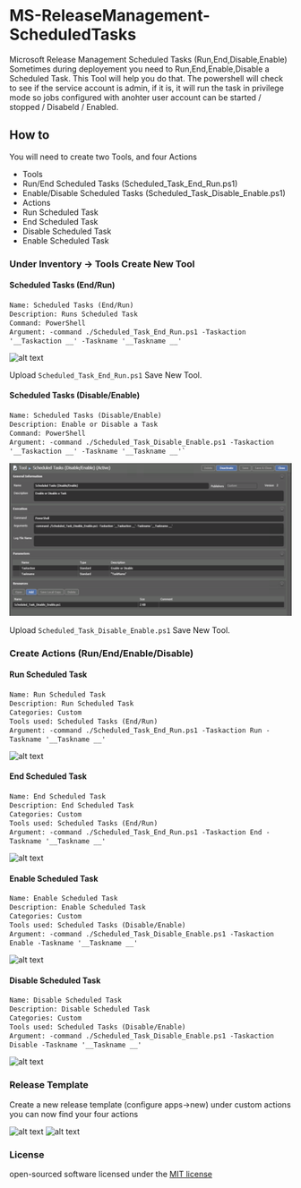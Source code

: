 
# MS-ReleaseManagement-ScheduledTasks
Microsoft Release Management Scheduled Tasks (Run,End,Disable,Enable)
Sometimes during deployement you need to Run,End,Enable,Disable a Scheduled Task. This Tool will help you do that. 
The powershell will check to see if the service account is admin, if it is, it will run the task in privilege mode so jobs configured with anohter user account can be started / stopped / Disabeld / Enabled. 


## How to
You will need to create two Tools, and four Actions
* Tools
 * Run/End Scheduled Tasks  (Scheduled_Task_End_Run.ps1)
 * Enable/Disable Scheduled Tasks (Scheduled_Task_Disable_Enable.ps1)
* Actions
 * Run Scheduled Task
 * End Scheduled Task
 * Disable Scheduled Task
 * Enable Scheduled Task

### Under Inventory -> Tools  Create New Tool

#### Scheduled Tasks (End/Run)
```
Name: Scheduled Tasks (End/Run)
Description: Runs Scheduled Task 
Command: PowerShell
Argument: -command ./Scheduled_Task_End_Run.ps1 -Taskaction '__Taskaction __' -Taskname '__Taskname __'
```

![alt text](https://github.com/roozbehk/MS-ReleaseManagement-ScheduledTasks/blob/master/images/tools-run-end.png?raw=true "Tools Run/End Scheduled Task")

Upload `Scheduled_Task_End_Run.ps1`
Save New Tool.

#### Scheduled Tasks (Disable/Enable)
```
Name: Scheduled Tasks (Disable/Enable)
Description: Enable or Disable a Task
Command: PowerShell
Argument: -command ./Scheduled_Task_Disable_Enable.ps1 -Taskaction '__Taskaction __' -Taskname '__Taskname __'`
```

![alt text](https://github.com/roozbehk/til/blob/master/powershell/releasemanagement/ScheduledTasks/images/tools-enable-disable.png?raw=true "Tools Enable/Disable Task")

Upload `Scheduled_Task_Disable_Enable.ps1`
Save New Tool.


### Create Actions (Run/End/Enable/Disable)

#### Run Scheduled Task
```
Name: Run Scheduled Task
Description: Run Scheduled Task
Categories: Custom
Tools used: Scheduled Tasks (End/Run)
Argument: -command ./Scheduled_Task_End_Run.ps1 -Taskaction Run -Taskname '__Taskname __'
```
![alt text](https://github.com/roozbehk/MS-ReleaseManagement-ScheduledTasks/blob/master/images/action-run.png?raw=true "Run Scheduled Task")

#### End Scheduled Task

```
Name: End Scheduled Task
Description: End Scheduled Task
Categories: Custom
Tools used: Scheduled Tasks (End/Run)
Argument: -command ./Scheduled_Task_End_Run.ps1 -Taskaction End -Taskname '__Taskname __'
```
![alt text](https://github.com/roozbehk/MS-ReleaseManagement-ScheduledTasks/blob/master/images/action-end.png?raw=true "End Scheduled Task")

#### Enable Scheduled Task

```
Name: Enable Scheduled Task
Description: Enable Scheduled Task
Categories: Custom
Tools used: Scheduled Tasks (Disable/Enable)
Argument: -command ./Scheduled_Task_Disable_Enable.ps1 -Taskaction Enable -Taskname '__Taskname __'
```
![alt text](https://github.com/roozbehk/MS-ReleaseManagement-ScheduledTasks/blob/master/images/action-enable.png?raw=true "Enable Scheduled Task")


#### Disable Scheduled Task
```
Name: Disable Scheduled Task
Description: Disable Scheduled Task
Categories: Custom
Tools used: Scheduled Tasks (Disable/Enable)
Argument: -command ./Scheduled_Task_Disable_Enable.ps1 -Taskaction Disable -Taskname '__Taskname __'
```

![alt text](https://github.com/roozbehk/MS-ReleaseManagement-ScheduledTasks/blob/master/images/action-disable.png?raw=true "Disable Scheduled Task")

### Release Template 
Create a new release template (configure apps->new)  under custom actions you can now find your four actions

![alt text](https://github.com/roozbehk/MS-ReleaseManagement-ScheduledTasks/blob/master/images/rm-custom.png?raw=true "Disable Scheduled Task")
![alt text](https://github.com/roozbehk/MS-ReleaseManagement-ScheduledTasks/blob/master/images/rm-custom-example.png?raw=true "Disable Scheduled Task")


### License

open-sourced software licensed under the [MIT license](http://opensource.org/licenses/MIT)
